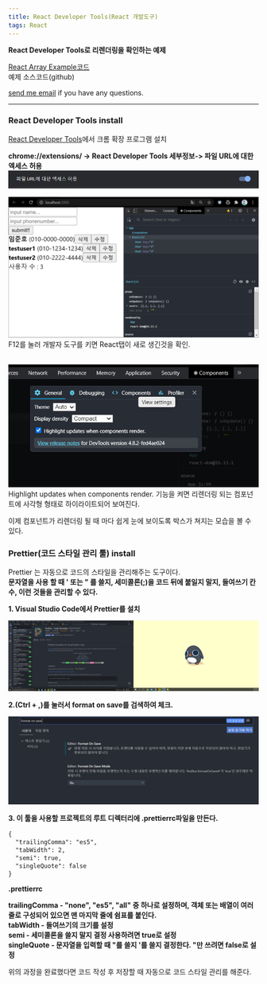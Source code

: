 ```yaml
---
title: React Developer Tools(React 개발도구)
tags: React
---
```


**React Developer Tools로 리렌더링을 확인하는 예제**

[React Array Example코드](https://github.com/limjunho/React/tree/master/array_ex)  
예제 소스코드(github)

[send me email](mailto:jewel7492@gmail.com) if you have any questions.

<!--more-->

---

### React Developer Tools install

[React Developer Tools](https://chrome.google.com/webstore/detail/react-developer-tools/fmkadmapgofadopljbjfkapdkoienihi/related)에서 크롬 확장 프로그램 설치

**chrome://extensions/ -> React Developer Tools 세부정보-> 파일 URL에 대한 엑세스 허용**  
![그림1](/assets/React/React_DevTools/1.PNG)
<br />

![그림2](/assets/React/React_DevTools/2.PNG)  
F12를 눌러 개발자 도구를 키면 React탭이 새로 생긴것을 확인.  
<br />

![그림3](/assets/React/React_DevTools/3.PNG)  
 Highlight updates when components render. 기능을 켜면 리렌더링 되는 컴포넌트에 사각형 형태로 하이라이트되어 보여진다.

이제 컴포넌트가 리렌더링 될 때 마다 쉽게 눈에 보이도록 박스가 쳐지는 모습을 볼 수 있다.

### Prettier(코드 스타일 관리 툴) install

Prettier 는 자동으로 코드의 스타일을 관리해주는 도구이다.  
**문자열을 사용 할 때 ' 또는 " 를 쓸지, 세미콜론(;)을 코드 뒤에 붙일지 말지, 들여쓰기 칸수, 이런 것들을 관리할 수 있다.**

**1. Visual Studio Code에서 Prettier를 설치**

![그림4](/assets/React/React_DevTools/4.PNG)

**2.(Ctrl + ,)를 눌러서 format on save를 검색하여 체크.**

![그림5](/assets/React/React_DevTools/5.PNG)

**3. 이 툴을 사용할 프로젝트의 루트 디렉터리에 .prettierrc파일을 만든다.**

```
{
  "trailingComma": "es5",
  "tabWidth": 2,
  "semi": true,
  "singleQuote": false
}
```

**.prettierrc**

**trailingComma - "none", "es5", "all" 중 하나로 설정하며, 객체 또는 배열이 여러줄로 구성되어 있으면 맨 마지막 줄에 쉼표를 붙인다.**  
**tabWidth - 들여쓰기의 크기를 설정**  
**semi - 세미콜론을 쓸지 말지 결정 사용하려면 true로 설정**  
**singleQuote - 문자열을 입력할 때 "를 쓸지 '를 쓸지 결정한다. "만 쓰려면 false로 설정**

위의 과정을 완료했다면 코드 작성 후 저장할 때 자동으로 코드 스타일 관리를 해준다.
